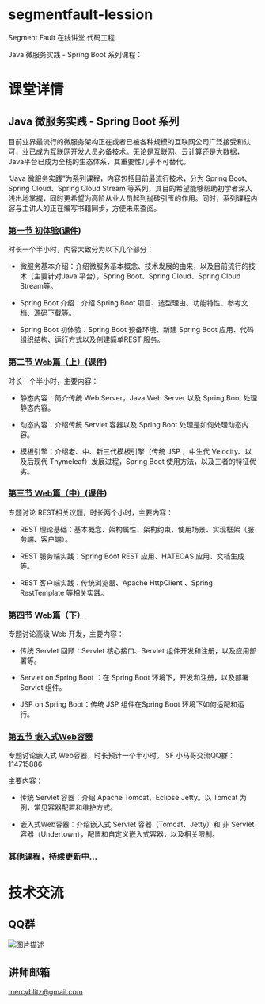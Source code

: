 # segmentfault-lession
Segment Fault 在线讲堂 代码工程

Java 微服务实践 - Spring Boot 系列课程：


# 课堂详情

## Java 微服务实践 - Spring Boot 系列

目前业界最流行的微服务架构正在或者已被各种规模的互联网公司广泛接受和认可，业已成为互联网开发人员必备技术。无论是互联网、云计算还是大数据，Java平台已成为全栈的生态体系，其重要性几乎不可替代。

“Java 微服务实践”为系列课程，内容包括目前最流行技术，分为 Spring Boot、Spring Cloud、Spring Cloud Stream 等系列，其目的希望能够帮助初学者深入浅出地掌握，同时更希望为高阶从业人员起到抛砖引玉的作用。同时，系列课程内容与主讲人的正在编写书籍同步，方便未来查阅。



### [第一节 初体验](https://segmentfault.com/l/1500000009515571)([课件](https://github.com/mercyblitz/segmentfault-lessons/tree/master/spring-boot/lesson-1))

时长一个半小时，内容大致分为以下几个部分：

* 微服务基本介绍：介绍微服务基本概念、技术发展的由来，以及目前流行的技术（主要针对Java 平台），Spring Boot、Spring Cloud、Spring Cloud Stream等。

* Spring Boot 介绍：介绍 Spring Boot 项目、选型理由、功能特性、参考文档、源码下载等。

* Spring Boot 初体验：Spring Boot 预备环境、新建 Spring Boot 应用、代码组织结构、运行方式以及创建简单REST 服务。



### [第二节 Web篇（上）](https://segmentfault.com/l/1500000009659111)([课件](https://github.com/mercyblitz/segmentfault-lessons/tree/master/spring-boot/lesson-2))

时长一个半小时，主要内容：

* 静态内容：简介传统 Web Server，Java Web Server 以及 Spring Boot 处理静态内容。

* 动态内容：介绍传统 Servlet 容器以及 Spring Boot 处理是如何处理动态内容。

* 模板引擎：介绍老、中、新三代模板引擎（传统 JSP ，中生代 Velocity、以及后现代 Thymeleaf）发展过程，Spring Boot 使用方法，以及三者的特征优劣。



### [第三节 Web篇（中）](https://segmentfault.com/l/1500000009767025)([课件](https://github.com/mercyblitz/segmentfault-lessons/tree/master/spring-boot/lesson-3))

专题讨论 REST相关议题，时长两个小时，主要内容：

* REST 理论基础：基本概念、架构属性、架构约束、使用场景、实现框架（服务端、客户端）。

* REST 服务端实践：Spring Boot REST 应用、HATEOAS 应用、文档生成等。

* REST 客户端实践：传统浏览器、Apache HttpClient 、Spring RestTemplate 等相关实践。


### [第四节 Web篇（下）](https://segmentfault.com/l/1500000009830944)

专题讨论高级 Web 开发，主要内容：

* 传统 Servlet 回顾：Servlet 核心接口、Servlet 组件开发和注册，以及应用部署等。

* Servlet on Spring Boot ：在 Spring Boot 环境下，开发和注册，以及部署Servlet 组件。

* JSP on Spring Boot：传统 JSP 组件在Spring Boot 环境下如何适配和运行。

### [第五节 嵌入式Web容器](https://segmentfault.com/l/1500000009844304)

专题讨论嵌入式 Web容器，时长预计一个半小时。 SF 小马哥交流QQ群：114715886

主要内容：

* 传统 Servlet 容器：介绍 Apache Tomcat、Eclipse Jetty。以 Tomcat 为例，常见容器配置和维护方式。

* 嵌入式Web容器：介绍嵌入式 Servlet 容器（Tomcat、Jetty）和 非 Servlet 容器（Undertown），配置和自定义嵌入式容器，以及相关限制。

### 其他课程，持续更新中...



# 技术交流


## QQ群

![图片描述](https://segmentfault.com/img/bVPiTl)


## 讲师邮箱

mercyblitz@gmail.com

